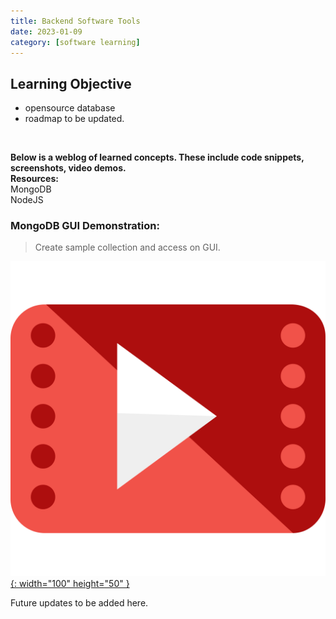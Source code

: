 ```yaml
---
title: Backend Software Tools
date: 2023-01-09
category: [software learning]
---
```


## Learning Objective
- opensource database <br>
- roadmap to be updated.
<br>

**Below is a weblog of learned concepts. These include code snippets, screenshots, video demos.**
<BR>
**Resources:** 
<br>
MongoDB 
<br> 
NodeJS
<br> 

### MongoDB GUI Demonstration: 
> Create sample collection and access on GUI. <br>


[![YouTube](/assets/blog-images/video-player.svg){: width="100" height="50" }](https://youtu.be/5RPh9N_BArI)
<br>

Future updates to be added here.